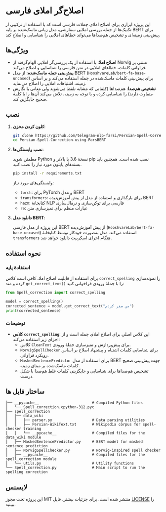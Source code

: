 # اصلاح‌گر املای فارسی

این پروژه ابزاری برای اصلاح املای جملات فارسی است که با استفاده از ترکیبی از تکنیک‌ها از جمله بررسی املایی سفارشی، مدل زبانی ماسک‌شده بر پایه BERT برای پیش‌بینی زمینه‌ای و تشخیص هم‌صداها می‌تواند خطاهای املایی را شناسایی و اصلاح کند.

## ویژگی‌ها

- **اصلاح املا**: با استفاده از یک بررسی‌گر املایی الهام‌گرفته از Norvig مبتنی بر فراوانی کلمات، خطاهای املایی در متن فارسی را شناسایی و اصلاح می‌کند.  
- **پیش‌بینی جمله ماسک‌شده**: از مدل BERT (`HooshvareLab/bert-fa-base-uncased`) برای پیش‌بینی کلمات ماسک‌شده در جمله استفاده می‌کند و بر اساس زمینه، اشتباهات املایی را اصلاح می‌نماید.  
- **تشخیص هم‌صدا**: هم‌صداها (کلماتی که مشابه تلفظ می‌شوند ولی معانی یا نگارش متفاوت دارند) را شناسایی کرده و با توجه به زمینه، تلاش می‌کند آن‌ها را با کلمهٔ صحیح جایگزین کند.  

## نصب

1. **کلون کردن مخزن**:

   ```bash
   git clone https://github.com/telegram-nlp-farsi/Persian-Spell-Correction-using-ParsBERT
   cd Persian-Spell-Correction-using-ParsBERT
   ```

2. **نصب وابستگی‌ها**:

   مطمئن شوید Python نسخهٔ 3.6 یا بالاتر و pip نصب شده است. همچنین باید بسته‌های پایتون مورد نیاز را نصب کنید.

   ```bash
   pip install -r requirements.txt
   ```

   وابستگی‌های مورد نیاز:
   - `torch`: برای PyTorch و مدل BERT  
   - `transformers`: برای بارگذاری و استفاده از مدل از پیش آموزش‌دیده BERT  
   - `hazm`: کتابخانهٔ NLP فارسی برای توکن‌سازی و نرمال‌سازی  
   - `re`: عبارات منظم برای تمیزسازی متن  

3. **دانلود مدل BERT**:

   این پروژه از مدل فارسی BERT از پیش آموزش‌دیده (`HooshvareLab/bert-fa-base-uncased`) استفاده می‌کند. مدل به‌صورت خودکار توسط کتابخانهٔ `transformers` هنگام اجرای اسکریپت دانلود خواهد شد.

## نحوه استفاده

### استفادهٔ پایه

برای استفاده از قابلیت اصلاح املا، کافی است کلاس `correct_spelling` را نمونه‌سازی کرده و متد `get_correct_text()` را با جملهٔ ورودی فراخوانی کنید:

```python
from Spell_correction import correct_spelling

model = correct_spelling()
corrected_sentence = model.get_correct_text("من صفر کردم")
print(corrected_sentence)
```

### توضیحات

- **کلاس `correct_spelling`**: این کلاس اصلی برای اصلاح املای جمله است و از اجزای زیر استفاده می‌کند:  
  - کلاس `CleanText` برای پیش‌پردازش و تمیزسازی جملهٔ ورودی.  
  - `NorvigSpellChecker` برای شناسایی کلمات اشتباه و پیشنهاد اصلاح بر اساس رویکرد فراوانی.  
  - `MaskedSentencePredictor` برای استفاده از مدل BERT جهت پیش‌بینی صحیح کلمات ماسک‌شده بر مبنای زمینه.  
  - تشخیص هم‌صداها برای شناسایی و جایگزینی کلمات غلط هم‌صدا با شکل درست.  



## ساختار فایل ها

```
├── __pycache__                        # Compiled Python files
│   └── Spell_correction.cpython-312.pyc
├── spell_correction
│   ├── data_wiki
│   │   ├── parser.py                  # Data parsing utilities
│   │   ├── Persian-WikiText.txt       # Wikipedia corpus for spell-checker training
│   │   └── __pycache__                # Compiled files for the data_wiki module
│   ├── MaskedSentencePredictor.py     # BERT model for masked sentence prediction
│   ├── NorvigSpellChecker.py          # Norvig-inspired spell checker
│   ├── __pycache__                    # Compiled files for the spell_correction module
│   └── utils.py                       # Utility functions
└── Spell_correction.py                # Main script to run the spelling correction
```

## لایسنس

این پروژه تحت مجوز MIT منتشر شده است. برای جزئیات بیشتر، فایل [LICENSE](LICENSE) را ببینید.
